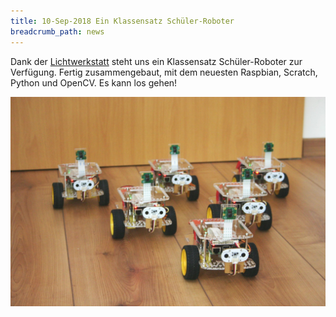 ```yaml
---
title: 10-Sep-2018 Ein Klassensatz Schüler-Roboter
breadcrumb_path: news
---
```


Dank der [Lichtwerkstatt](https://lichtwerkstatt-jena.de/) steht uns ein Klassensatz Schüler-Roboter zur Verfügung. Fertig zusammengebaut, mit dem neuesten Raspbian, Scratch, Python und OpenCV. Es kann los gehen!

![Klassensatz Roboter](images/2018-09-10_Klassensatz.jpg)
